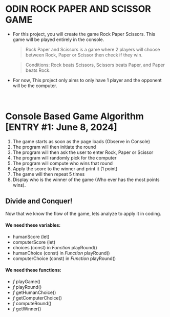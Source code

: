 # ODIN ROCK PAPER AND SCISSOR GAME

- For this project, you will create the game Rock Paper Scissors. This game will be played entirely in the console.
  > Rock Paper and Scissors is a game where 2 players will choose between Rock, Paper or Scissor then check if they win.

  > Conditions: Rock beats Scissors, Scissors beats Paper, and Paper beats Rock. 

- For now, This project only aims to only have 1 player and the opponent will be the computer.

<br>

# Console Based Game Algorithm [ENTRY #1: June 8, 2024]

 1. The game starts as soon as the page loads (Observe in Console)
 2. The program will then initiate the round
 3. The program will then ask the user to enter Rock, Paper or Scissor
 4. The program will randomly pick for the computer
 5. The program will compute who wins that round
 6. Apply the score to the winner and print it (1 point)
 7. The game will then repeat 5 times
 8. Display who is the winner of the game (Who ever has the most points wins).

## Divide and Conquer!

Now that we know the flow of the game, lets analyze to apply it in coding.

#### We need these variables:
 - humanScore (let)
 - computerScore (let)
 - choices (const) in _Function_ playRound()
 - humanChoice (const) in _Function_ playRound()
 - computerChoice (const) in _Function_ playRound()

#### We need these functions:
 - _f_ playGame()
 - _f_ playRound()
 - _f_ getHumanChoice()
 - _f_ getComputerChoice()
 - _f_ computeRound()
 - _f_ getWinner()